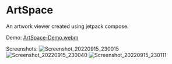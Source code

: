 # ArtSpace
An artwork viewer created using jetpack compose.

Demo:
[ArtSpace-Demo.webm](https://user-images.githubusercontent.com/19203471/190507597-ca8cf9e0-f3f3-4518-be7f-1fa9c99b4bfa.webm)

Screenshots:
![Screenshot_20220915_230015](https://user-images.githubusercontent.com/19203471/190508003-6105a8c3-89d6-4418-85c1-3f65ee7bbec6.png)
![Screenshot_20220915_230040](https://user-images.githubusercontent.com/19203471/190508007-ea1e7b04-a4d8-46b0-a79c-d76ace0b1f4a.png)
![Screenshot_20220915_230111](https://user-images.githubusercontent.com/19203471/190508008-d753f9bc-3978-4636-aecd-6680fbf635b4.png)


